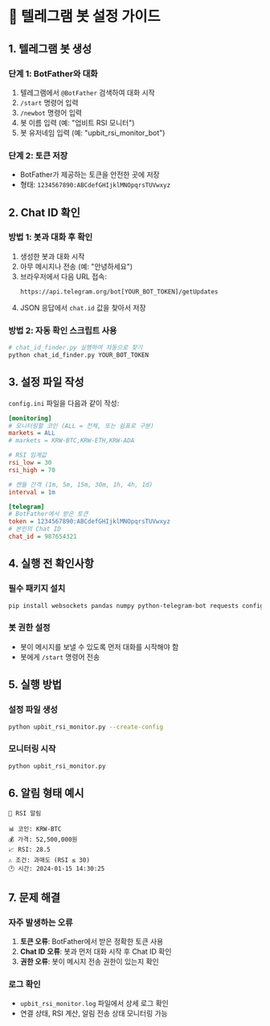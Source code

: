# 📱 텔레그램 봇 설정 가이드

## 1. 텔레그램 봇 생성

### 단계 1: BotFather와 대화
1. 텔레그램에서 `@BotFather` 검색하여 대화 시작
2. `/start` 명령어 입력
3. `/newbot` 명령어 입력
4. 봇 이름 입력 (예: "업비트 RSI 모니터")
5. 봇 유저네임 입력 (예: "upbit_rsi_monitor_bot")

### 단계 2: 토큰 저장
- BotFather가 제공하는 토큰을 안전한 곳에 저장
- 형태: `1234567890:ABCdefGHIjklMNOpqrsTUVwxyz`

## 2. Chat ID 확인

### 방법 1: 봇과 대화 후 확인
1. 생성한 봇과 대화 시작
2. 아무 메시지나 전송 (예: "안녕하세요")
3. 브라우저에서 다음 URL 접속:
   ```
   https://api.telegram.org/bot[YOUR_BOT_TOKEN]/getUpdates
   ```
4. JSON 응답에서 `chat.id` 값을 찾아서 저장

### 방법 2: 자동 확인 스크립트 사용
```python
# chat_id_finder.py 실행하여 자동으로 찾기
python chat_id_finder.py YOUR_BOT_TOKEN
```

## 3. 설정 파일 작성

`config.ini` 파일을 다음과 같이 작성:

```ini
[monitoring]
# 모니터링할 코인 (ALL = 전체, 또는 쉼표로 구분)
markets = ALL
# markets = KRW-BTC,KRW-ETH,KRW-ADA

# RSI 임계값
rsi_low = 30
rsi_high = 70

# 캔들 간격 (1m, 5m, 15m, 30m, 1h, 4h, 1d)
interval = 1m

[telegram]
# BotFather에서 받은 토큰
token = 1234567890:ABCdefGHIjklMNOpqrsTUVwxyz
# 본인의 Chat ID
chat_id = 987654321
```

## 4. 실행 전 확인사항

### 필수 패키지 설치
```bash
pip install websockets pandas numpy python-telegram-bot requests configparser
```

### 봇 권한 설정
- 봇이 메시지를 보낼 수 있도록 먼저 대화를 시작해야 함
- 봇에게 `/start` 명령어 전송

## 5. 실행 방법

### 설정 파일 생성
```bash
python upbit_rsi_monitor.py --create-config
```

### 모니터링 시작
```bash
python upbit_rsi_monitor.py
```

## 6. 알림 형태 예시

```
🚨 RSI 알림

📊 코인: KRW-BTC
💰 가격: 52,500,000원
📈 RSI: 28.5
⚠️ 조건: 과매도 (RSI ≤ 30)
🕐 시간: 2024-01-15 14:30:25
```

## 7. 문제 해결

### 자주 발생하는 오류
1. **토큰 오류**: BotFather에서 받은 정확한 토큰 사용
2. **Chat ID 오류**: 봇과 먼저 대화 시작 후 Chat ID 확인
3. **권한 오류**: 봇이 메시지 전송 권한이 있는지 확인

### 로그 확인
- `upbit_rsi_monitor.log` 파일에서 상세 로그 확인
- 연결 상태, RSI 계산, 알림 전송 상태 모니터링 가능